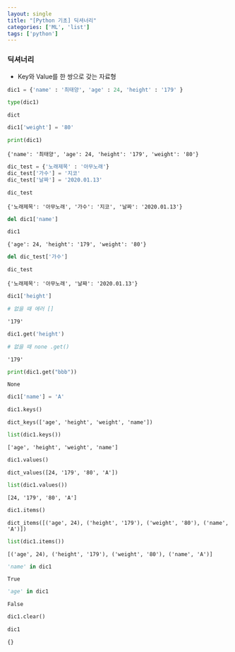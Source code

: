 ```yaml
---
layout: single
title: "[Python 기초] 딕셔너리"
categories: ['ML', 'list']
tags: ['python']
---
```



### 딕셔너리
- Key와 Value를 한 쌍으로 갖는 자료형 


```python
dic1 = {'name' : '최태양', 'age' : 24, 'height' : '179' }

type(dic1)
```




    dict




```python
dic1['weight'] = '80'

print(dic1)
```

    {'name': '최태양', 'age': 24, 'height': '179', 'weight': '80'}
    


```python
dic_test = {'노래제목' : '아무노래'}
dic_test['가수'] = '지코'
dic_test['날짜'] = '2020.01.13'

dic_test
```




    {'노래제목': '아무노래', '가수': '지코', '날짜': '2020.01.13'}




```python
del dic1['name']

dic1
```




    {'age': 24, 'height': '179', 'weight': '80'}




```python
del dic_test['가수']

dic_test
```




    {'노래제목': '아무노래', '날짜': '2020.01.13'}




```python
dic1['height']

# 없을 때 에러 []
```




    '179'




```python
dic1.get('height')

# 없을 때 none .get()
```




    '179'




```python
print(dic1.get("bbb"))
```

    None
    


```python
dic1['name'] = 'A'
```


```python
dic1.keys()
```




    dict_keys(['age', 'height', 'weight', 'name'])




```python
list(dic1.keys())
```




    ['age', 'height', 'weight', 'name']




```python
dic1.values()
```




    dict_values([24, '179', '80', 'A'])




```python
list(dic1.values())
```




    [24, '179', '80', 'A']




```python
dic1.items()
```




    dict_items([('age', 24), ('height', '179'), ('weight', '80'), ('name', 'A')])




```python
list(dic1.items())
```




    [('age', 24), ('height', '179'), ('weight', '80'), ('name', 'A')]




```python
'name' in dic1
```




    True




```python
'age' in dic1
```




    False




```python
dic1.clear()
```


```python
dic1
```




    {}


